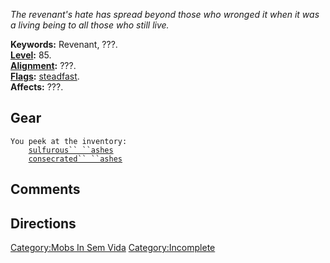 *The revenant's hate has spread beyond those who wronged it when it was
a living being to all those who still live.*

**Keywords:** Revenant, ???.  
**[Level](Level.md "wikilink"):** 85.  
**[Alignment](Alignment.md "wikilink"):** ???.  
**[Flags](:Category:_Mob_Types.md "wikilink"):**
[steadfast](Sentinel_Mobs.md "wikilink").  
**Affects:** ???.  

## Gear

`You peek at the inventory:`  
`    `[`sulfurous`` ``ashes`](Sulfurous_Ashes.md "wikilink")  
`    `[`consecrated`` ``ashes`](Consecrated_Ashes.md "wikilink")` `

## Comments

## Directions

[Category:Mobs In Sem Vida](Category:Mobs_In_Sem_Vida "wikilink")
[Category:Incomplete](Category:Incomplete "wikilink")
